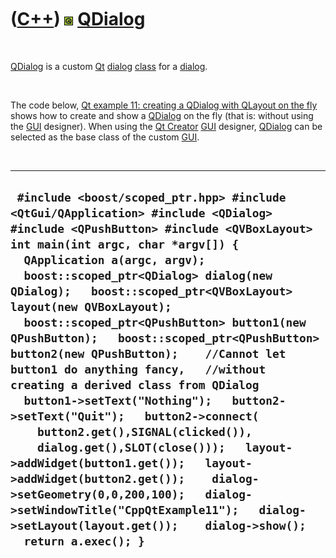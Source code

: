 



 

 

 

 

 

([C++](Cpp.md)) ![Qt](PicQt.png) [QDialog](CppQDialog.md)
===========================================================

 

[QDialog](CppQDialog.md) is a custom [Qt](CppQt.md)
[dialog](CppQtDialog.md) [class](CppClass.md) for a
[dialog](CppQtDialog.md).

 

The code below, [Qt example 11: creating a QDialog with QLayout on the
fly](CppQtExample11.md) shows how to create and show a
[QDialog](CppQDialog.md) on the fly (that is: without using the
[GUI](CppGui.md) designer). When using the [Qt
Creator](CppQtCreator.md) [GUI](CppGui.md) designer,
[QDialog](CppQDialog.md) can be selected as the base class of the
custom [GUI](CppGui.md).

 

  -----------------------------------------------------------------------------------------------------------------------------------------------------------------------------------------------------------------------------------------------------------------------------------------------------------------------------------------------------------------------------------------------------------------------------------------------------------------------------------------------------------------------------------------------------------------------------------------------------------------------------------------------------------------------------------------------------------------------------------------------------------------------------------------------------------------------------------------------------------------------------------------------------------------------------
  ` #include <boost/scoped_ptr.hpp> #include <QtGui/QApplication> #include <QDialog> #include <QPushButton> #include <QVBoxLayout>  int main(int argc, char *argv[]) {   QApplication a(argc, argv);   boost::scoped_ptr<QDialog> dialog(new QDialog);   boost::scoped_ptr<QVBoxLayout> layout(new QVBoxLayout);   boost::scoped_ptr<QPushButton> button1(new QPushButton);   boost::scoped_ptr<QPushButton> button2(new QPushButton);    //Cannot let button1 do anything fancy,   //without creating a derived class from QDialog   button1->setText("Nothing");   button2->setText("Quit");   button2->connect(     button2.get(),SIGNAL(clicked()),     dialog.get(),SLOT(close()));   layout->addWidget(button1.get());   layout->addWidget(button2.get());    dialog->setGeometry(0,0,200,100);   dialog->setWindowTitle("CppQtExample11");   dialog->setLayout(layout.get());    dialog->show();   return a.exec(); }`
  -----------------------------------------------------------------------------------------------------------------------------------------------------------------------------------------------------------------------------------------------------------------------------------------------------------------------------------------------------------------------------------------------------------------------------------------------------------------------------------------------------------------------------------------------------------------------------------------------------------------------------------------------------------------------------------------------------------------------------------------------------------------------------------------------------------------------------------------------------------------------------------------------------------------------------

 

 

 

 

 





 




